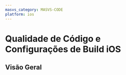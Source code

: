 ```yaml
---
masvs_category: MASVS-CODE
platform: ios
---
```


# Qualidade de Código e Configurações de Build iOS

## Visão Geral
